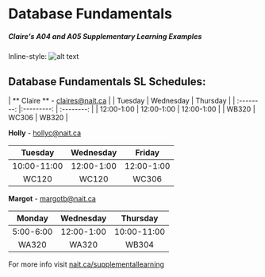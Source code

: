 # Database Fundamentals

##### *Claire's A04 and A05 Supplementary Learning Examples*

Inline-style: 
![alt text](https://github.com/stanhopec/DMIT1508_SL/pledge.jpg "The Pledge")

## Database Fundamentals SL Schedules:

| ** Claire ** - claires@nait.ca       |
| Tuesday    | Wednesday  | Thursday   |
| :--------: |:---------: | :--------: |
| 12:00-1:00 | 12:00-1:00 | 12:00-1:00 |
| WB320      | WC306      | WB320      |

**Holly** - hollyc@nait.ca

| Tuesday     | Wednesday  | Friday     |
| :---------: |:---------: | :--------: |
| 10:00-11:00 | 12:00-1:00 | 12:00-1:00 |
| WC120       | WC120      | WC306      |

**Margot** - margotb@nait.ca

| Monday      | Wednesday   | Thursday    |
| :---------: |:----------: | :---------: |
| 5:00-6:00   | 12:00-1:00  | 10:00-11:00 |
| WA320       | WA320       | WB304       |

For more info visit [nait.ca/supplementallearning](https://www.nait.ca/supplementallearning)